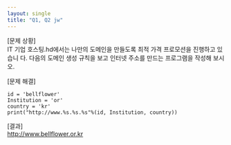 ```yaml
---
layout: single
title: "Q1, Q2 jw"
---
```


[문제 상황]  
IT 기업 호스팅.hd에서는 나만의 도메인을 만들도록 최적 가격 프로모션을 진행하고 있습니
다. 다음의 도메인 생성 규칙을 보고 인터넷 주소를 만드는 프로그램을 작성해 보시오.

[문제 해결]  
~~~
id = 'bellflower'
Institution = 'or'
country = 'kr'
print("http://www.%s.%s.%s"%(id, Institution, country))
~~~
[결과]  
http://www.bellflower.or.kr
